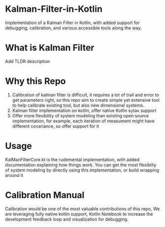 # Kalman-Filter-in-Kotlin
Implementation of a Kalman Filter in Kotlin, with added support for debugging, calibration, and various accessible tools along the way.

# What is Kalman Filter 
Add TLDR description 


# Why this Repo 
1. Calibration of kalman filter is difficult, it requires a lot of trail and error to get parameters right, so this repo aim to create simple yet extensive tool to help calibrate existing tool, but also new dimensional systems.   
2. Kalman filter implementation on kotlin, offer native Kotlin sytax support 
3. Offer more flexibility of system modeling than existing open source implementation, for example, each iteration of measument might have different covariance, so offer support for it   

# Usage 
KalManFilterCore.kt is the rudemental implementation, with added documentation explaining how things work. You can get the most flexiblity of system modeling by directly using this implementation, or build wrapping around it  
# Calibration Manual
Calibration would be one of the most valuable contributions of this repo, We are leveraging fully native kotlin support, Kotlin Notebook to increase the development feedback loop and visualization for debugging. 

